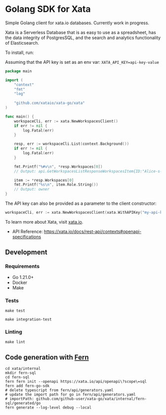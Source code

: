 # Golang SDK for Xata

Simple Golang client for xata.io databases. Currently work in progress.

Xata is a Serverless Database that is as easy to use as a spreadsheet, has the
data integrity of PostgresSQL, and the search and analytics functionality of
Elasticsearch.

To install, run:

Assuming that the API key is set as an env var: `XATA_API_KEY=api-key-value`
```Go
package main

import (
	"context"
	"fmt"
	"log"
	
	"github.com/xataio/xata-go/xata"
)

func main() {
	workspaceCli, err := xata.NewWorkspacesClient() 
	if err != nil {
		log.Fatal(err)
	}

	resp, err := workspaceCli.List(context.Background())
	if err != nil {
		log.Fatal(err)
	}

	fmt.Printf("%#v\n", *resp.Workspaces[0])
	// Output: api.GetWorkspacesListResponseWorkspacesItem{ID:"Alice-s-workspace-abcd", Name:"Alice's workspace", Slug:"Alice-s-workspace", Role:0x1}

	item := *resp.Workspaces[0]
	fmt.Printf("%s\n", item.Role.String())
	// Output: owner
}
```

The API key can also be provided as a parameter to the client constructor:
```Go
workspaceCli, err := xata.NewWorkspacesClient(xata.WithAPIKey("my-api-key"))
```

To learn more about Xata, visit [xata.io](https://xata.io).

- API Reference: https://xata.io/docs/rest-api/contexts#openapi-specifications

## Development

### Requirements

- Go 1.21.0+
- Docker
- Make

### Tests

```shell
make test
```

```shell
make integration-test
```

### Linting

```shell
make lint
```

## Code generation with [Fern](https://github.com/fern-api/fern)
```shell
cd xata/internal
mkdir fern-sql
cd fern-sql
fern fern init --openapi https://xata.io/api/openapi\?scope\=sql
fern add fern-go-sdk
# delete typescript from fern/api/generators.yaml
# update the import path for go in fern/api/generators.yaml
# importPath: github.com/github-user/xata-go/xata/internal/fern-sql/generated/go
fern generate --log-level debug --local
```
